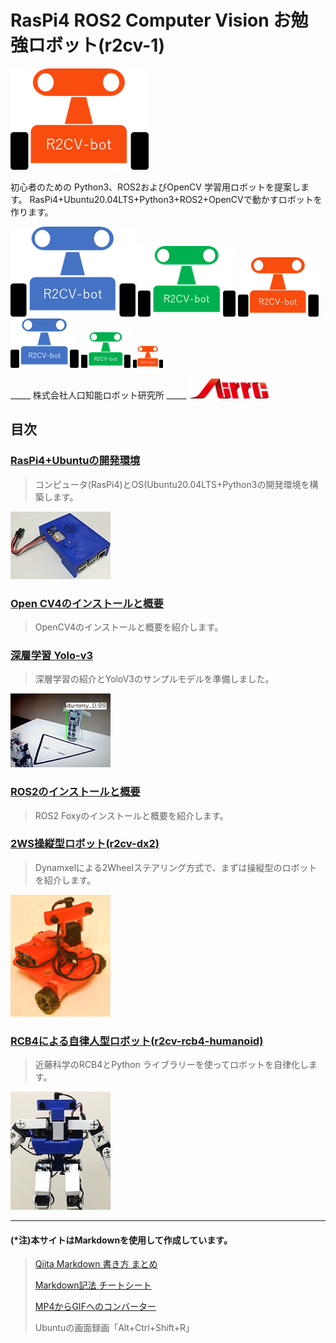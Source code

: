 # RasPi4 ROS2 Computer Vision お勉強ロボット(r2cv-1)

![001](/pics-main/image001.png)

初心者のための Python3、ROS2およびOpenCV 学習用ロボットを提案します。
RasPi4+Ubuntu20.04LTS+Python3+ROS2+OpenCVで動かすロボットを作ります。

![002](/pics-main/image002.png)
![003](/pics-main/image003.png)
![004](/pics-main/image004.png)
![005](/pics-main/image005.png)
![006](/pics-main/image006.png)
![007](/pics-main/image007.png)

_____ 株式会社人口知能ロボット研究所 _____    ![008](/pics-main/image008.png)

## 目次
### [RasPi4+Ubuntuの開発環境](https://github.com/nishibra/r2cv-rp4/blob/main/README.md)

> コンピュータ(RasPi4)とOS(Ubuntu20.04LTS+Python3の開発環境を構築します。

![cpucase](/pics-main/cpu_case_s.jpg)

### [Open CV4のインストールと概要](https://github.com/nishibra/r2cv-ocv)

> OpenCV4のインストールと概要を紹介します。

### [深層学習 Yolo-v3](https://github.com/nishibra/r2cv-dl-yolo)

> 深層学習の紹介とYoloV3のサンプルモデルを準備しました。
>
![dl](/pics-main/dl1.png)

### [ROS2のインストールと概要](https://github.com/nishibra/r2cv-ros2)

> ROS2 Foxyのインストールと概要を紹介します。

### [2WS操縦型ロボット(r2cv-dx2)](https://github.com/nishibra/r2cv-dx2)
> Dynamxelによる2Wheelステアリング方式で、まずは操縦型のロボットを紹介します。

![009](/pics-main/image009s.png)

### [RCB4による自律人型ロボット(r2cv-rcb4-humanoid)](https://github.com/nishibra/r2cv-rcb4-humanoid)
> 近藤科学のRCB4とPython ライブラリーを使ってロボットを自律化します。

![010](/pics-main/humS.png)

---
#### (*注)本サイトはMarkdownを使用して作成しています。
> [Qiita Markdown 書き方 まとめ](https://qiita.com/shizuma/items/8616bbe3ebe8ab0b6ca1)
>
> [Markdown記法 チートシート](https://qiita.com/Qiita/items/c686397e4a0f4f11683d)
>
> [MP4からGIFへのコンバーター](https://convertio.co/ja/mp4-gif/)
>
> Ubuntuの画面録画「Alt+Ctrl+Shift+R」
